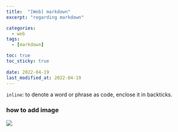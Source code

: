 ```yaml
---
title:  "[Web] markdown"
excerpt: "regarding markdown"

categories:
  - web
tags:
  - [markdown]

toc: true
toc_sticky: true
 
date: 2022-04-19
last_modified_at: 2022-04-19
---
```


`inline`: to denote a word or phrase as code, enclose it in backticks.

### how to add image

![](https://velog.velcdn.com/images/mk-43/post/ea798f51-ea47-48ab-9440-523195dcdce9/image.png)